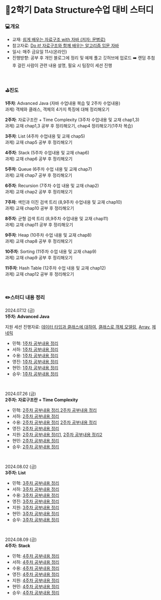 # 🐼2학기 Data Structure수업 대비 스터디

### 💻개요
* 교재: [쉽게 배우는 자료구조 with 자바 (저자: 문병로)](https://product.kyobobook.co.kr/detail/S000001743851)
* 참고자료: [Do it! 자료구조와 함께 배우는 알고리즘 입문 자바](https://product.kyobobook.co.kr/detail/S000061352392)
* 일시: 매주 금요일 11시(온라인)
* 진행방향: 공부 후 개인 블로그에 정리 및 예제 풀고 깃허브에 업로드 ➡️ 랜덤 추첨 후 걸린 사람이 관련 내용 설명, 필요 시 팀장이 세션 진행

<br>

### ⛳진도
**1주차**: Advanced Java (자바 수업내용 복습 및 2주차 수업내용)<br>
  과제) 객체와 클래스, 객체의 4가지 특징에 대해 정리해오기

**2주차**: 자료구조란 + Time Complexity (3주차 수업내용 및 교재 chap1,3)<br>
  과제) 교재 chap1,3 공부 후 정리해오기, chap4 정리해오기(1주차 복습)
  
**3주차**: List (4주차 수업내용 및 교재 chap5)<br>
  과제) 교재 chap5 공부 후 정리해오기
  
**4주차**: Stack (5주차 수업내용 및 교재 chap6)<br>
  과제) 교재 chap6 공부 후 정리해오기
  
**5주차**: Queue (6주차 수업 내용 및 교재 chap7)<br>
  과제) 교재 chap7 공부 후 정리해오기
  
**6주차**: Recursion (7주차 수업 내용 및 교재 chap2)<br>
  과제) 교재 chap2 공부 후 정리해오기

**7주차**: 색인과 이진 검색 트리 (8,9주차 수업내용 및 교재 chap10)<br>
  과제) 교재 chap10 공부 후 정리해오기
  
**8주차**: 균형 검색 트리 (8,9주차 수업내용 및 교재 chap11)<br>
  과제) 교재 chap11 공부 후 정리해오기
  
**9주차**: Heap (10주차 수업 내용 및 교재 chap8)<br>
  과제) 교재 chap8 공부 후 정리해오기
  
**10주차**: Sorting (11주차 수업 내용 및 교재 chap9)<br>
  과제) 교재 chap9 공부 후 정리해오기

**11주차**: Hash Table (12주차 수업 내용 및 교재 chap12)<br>
  과제) 교재 chap12 공부 후 정리해오기

<br>

### ✏️스터디 내용 정리

2024.07.12 (금)<br>
**1주차: Advanced Java** 

지원 세션 진행자료: [데이터 타입과 클래스에 대하여](https://github.com/orieasy1/24-1-Programming-Study/blob/main/Java%20Review/2024-06-20-DataTypeInstanceClass.md), [클래스로 객체 모델링](https://github.com/orieasy1/24-1-Programming-Study/blob/main/Java%20Review/2024-06-23-InstanceModeling.md), [Array](https://easy1nhard2.tistory.com/4), [제네릭](https://github.com/orieasy1/24-1-Programming-Study/blob/main/Java%20Review/2024-07-12-Generic.md)

* 민혁: [1주차 공부내용 정리](https://blog0436.tistory.com/entry/JAVA-%EA%B0%9D%EC%B2%B4%EC%99%80-%ED%81%B4%EB%9E%98%EC%8A%A4%EC%97%90-%EB%8C%80%ED%95%98%EC%97%AC)
* 서하: [1주차 공부내용 정리](https://dcoding123.tistory.com/1)
* 수용: [1주차 공부내용 정리](https://protruser.tistory.com/43)
* 영진: [1주차 공부내용 정리](https://velog.io/@younjin_02/%EC%9E%90%EB%A3%8C%EA%B5%AC%EC%A1%B0-%EC%8A%A4%ED%84%B0%EB%94%94-1.-%ED%81%B4%EB%9E%98%EC%8A%A4%EC%99%80-%EA%B0%9D%EC%B2%B4-%EA%B0%9D%EC%B2%B4%EC%9D%98-%ED%8A%B9%EC%84%B1)
* 현민: [1주차 공부내용 정리](https://hyunmin43240.tistory.com/1)
* 승우: [1주차 공부내용 정리](https://velog.io/@swbaik01/JAVA-객체의-4가지-특징)

<br>

2024.07.26 (금) <br>
**2주차: 자료구조란 + Time Complexity**

* 민혁: [2주차 공부내용 정리](https://blog0436.tistory.com/entry/%EC%9E%90%EB%A3%8C%EA%B5%AC%EC%A1%B0%EC%99%80-Time-Complexity),[2주차 공부내용 정리](https://blog0436.tistory.com/entry/%EC%9E%90%EB%B0%94-Basic)
* 서하: [2주차 공부내용 정리](https://dcoding123.tistory.com/2)
* 수용: [2주차 공부내용 정리](https://protruser.tistory.com/48)
        [2주차 공부내용 정리](https://protruser.tistory.com/49)
* 영진: [2주차 공부내용 정리](https://velog.io/@younjin_02/%EC%9E%90%EB%A3%8C%EA%B5%AC%EC%A1%B0-%EC%8A%A4%ED%84%B0%EB%94%94-02.-%EC%9E%90%EB%A3%8C%EA%B5%AC%EC%A1%B0%EB%9E%80-%EC%8B%9C%EA%B0%84%EB%B3%B5%EC%9E%A1%EB%8F%84)
* 지원: [2주차 공부내용 정리1](https://easy1nhard2.tistory.com/15), [2주차 공부내용 정리2](https://easy1nhard2.tistory.com/16)
* 현민: [2주차 공부내용 정리](https://hyunmin43240.tistory.com/2)
* 승우: [2주차 공부내용 정리](https://velog.io/@swbaik01/Data-Structure-week2-자료구조와-알고리즘)

<br>

2024.08.02 (금) <br>
**3주차: List**

* 민혁: [3주차 공부내용 정리](https://blog0436.tistory.com/entry/JAVA-%EB%A6%AC%EC%8A%A4%ED%8A%B8)
* 서하: [3주차 공부내용 정리](https://dcoding123.tistory.com/4)
* 수용: [3주차 공부내용 정리](https://protruser.tistory.com/50)
* 영진: [3주차 공부내용 정리](https://velog.io/@younjin_02/%EC%9E%90%EB%A3%8C%EA%B5%AC%EC%A1%B0-%EC%8A%A4%ED%84%B0%EB%94%94-03.-%EB%A6%AC%EC%8A%A4%ED%8A%B8)
* 지원: [3주차 공부내용 정리](https://easy1nhard2.tistory.com/17)
* 현민: [3주차 공부내용 정리](https://hyunmin43240.tistory.com/3)
* 승우: [3주차 공부내용 정리](https://velog.io/@swbaik01/Data-Structure-week3-리스트)


<br>

2024.08.09 (금) <br>
**4주차: Stack**

* 민혁: [4주차 공부내용 정리](https://blog0436.tistory.com/entry/JAVA-%EC%8A%A4%ED%83%9D)
* 서하: [4주차 공부내용 정리](https://dcoding123.tistory.com/6)
* 수용: [4주차 공부내용 정리](https://protruser.tistory.com/53)
* 영진: [4주차 공부내용 정리](https://velog.io/@younjin_02/%EC%9E%90%EB%A3%8C%EA%B5%AC%EC%A1%B0-%EC%8A%A4%ED%84%B0%EB%94%94-04.-%EC%8A%A4%ED%83%9DStack)
* 지원: [4주차 공부내용 정리]()
* 현민: [4주차 공부내용 정리](https://hyunmin43240.tistory.com/4)
* 승우: [4주차 공부내용 정리](https://velog.io/@swbaik01/Data-Structure-week4-stack)
